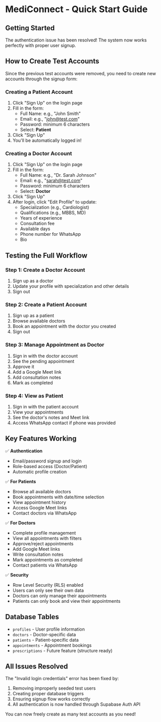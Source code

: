 # MediConnect - Quick Start Guide

## Getting Started

The authentication issue has been resolved! The system now works perfectly with proper user signup.

## How to Create Test Accounts

Since the previous test accounts were removed, you need to create new accounts through the signup form:

### Creating a Patient Account

1. Click "Sign Up" on the login page
2. Fill in the form:
   - Full Name: e.g., "John Smith"
   - Email: e.g., "john@test.com"
   - Password: minimum 6 characters
   - Select: **Patient**
3. Click "Sign Up"
4. You'll be automatically logged in!

### Creating a Doctor Account

1. Click "Sign Up" on the login page
2. Fill in the form:
   - Full Name: e.g., "Dr. Sarah Johnson"
   - Email: e.g., "sarah@test.com"
   - Password: minimum 6 characters
   - Select: **Doctor**
3. Click "Sign Up"
4. After login, click "Edit Profile" to update:
   - Specialization (e.g., Cardiologist)
   - Qualifications (e.g., MBBS, MD)
   - Years of experience
   - Consultation fee
   - Available days
   - Phone number for WhatsApp
   - Bio

## Testing the Full Workflow

### Step 1: Create a Doctor Account
1. Sign up as a doctor
2. Update your profile with specialization and other details
3. Sign out

### Step 2: Create a Patient Account
1. Sign up as a patient
2. Browse available doctors
3. Book an appointment with the doctor you created
4. Sign out

### Step 3: Manage Appointment as Doctor
1. Sign in with the doctor account
2. See the pending appointment
3. Approve it
4. Add a Google Meet link
5. Add consultation notes
6. Mark as completed

### Step 4: View as Patient
1. Sign in with the patient account
2. View your appointments
3. See the doctor's notes and Meet link
4. Access WhatsApp contact if phone was provided

## Key Features Working

✅ **Authentication**
- Email/password signup and login
- Role-based access (Doctor/Patient)
- Automatic profile creation

✅ **For Patients**
- Browse all available doctors
- Book appointments with date/time selection
- View appointment history
- Access Google Meet links
- Contact doctors via WhatsApp

✅ **For Doctors**
- Complete profile management
- View all appointments with filters
- Approve/reject appointments
- Add Google Meet links
- Write consultation notes
- Mark appointments as completed
- Contact patients via WhatsApp

✅ **Security**
- Row Level Security (RLS) enabled
- Users can only see their own data
- Doctors can only manage their appointments
- Patients can only book and view their appointments

## Database Tables

- `profiles` - User profile information
- `doctors` - Doctor-specific data
- `patients` - Patient-specific data
- `appointments` - Appointment bookings
- `prescriptions` - Future feature (structure ready)

## All Issues Resolved

The "Invalid login credentials" error has been fixed by:
1. Removing improperly seeded test users
2. Creating proper database triggers
3. Ensuring signup flow works correctly
4. All authentication is now handled through Supabase Auth API

You can now freely create as many test accounts as you need!
